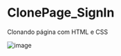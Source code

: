 # ClonePage_SignIn

Clonando página com HTML e CSS 

![image](https://github.com/Schvuchov/ClonePage_SignIn/assets/86387013/ea0ad184-d9b1-4b26-902c-4427ddd28994)
